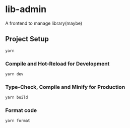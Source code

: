 # lib-admin

A frontend to manage library(maybe)

## Project Setup

```sh
yarn
```

### Compile and Hot-Reload for Development

```sh
yarn dev
```

### Type-Check, Compile and Minify for Production

```sh
yarn build
```

### Format code

```sh
yarn format
```
